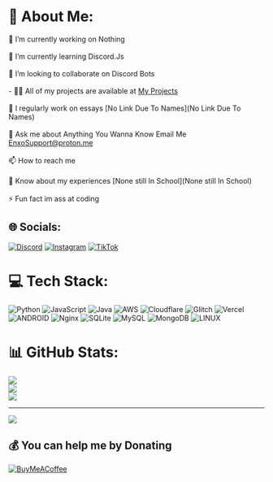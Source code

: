 # 💫 About Me:
🔭 I’m currently working on Nothing<br><br>🌱 I’m currently learning Discord.Js<br><br>👯 I’m looking to collaborate on Discord Bots<br><br>- 👨‍💻 All of my projects are available at [My Projects](https://github.com/Enxo9999?tab=repositories)<br><br>📝 I regularly work on essays [No Link Due To Names](No Link Due To Names)<br><br>💬 Ask me about Anything You Wanna Know Email Me EnxoSupport@proton.me<br><br>📫 How to reach me <br><br>📄 Know about my experiences [None still In School](None still In School)<br><br>⚡ Fun fact im ass at coding


## 🌐 Socials:
[![Discord](https://img.shields.io/badge/Discord-%237289DA.svg?logo=discord&logoColor=white)](https://discord.gg/kn7BZgnKtY) [![Instagram](https://img.shields.io/badge/Instagram-%23E4405F.svg?logo=Instagram&logoColor=white)](https://instagram.com/offthemaprk) [![TikTok](https://img.shields.io/badge/TikTok-%23000000.svg?logo=TikTok&logoColor=white)](https://tiktok.com/@.decryption) 

# 💻 Tech Stack:
![Python](https://img.shields.io/badge/python-3670A0?style=for-the-badge&logo=python&logoColor=ffdd54) ![JavaScript](https://img.shields.io/badge/javascript-%23323330.svg?style=for-the-badge&logo=javascript&logoColor=%23F7DF1E) ![Java](https://img.shields.io/badge/java-%23ED8B00.svg?style=for-the-badge&logo=java&logoColor=white) ![AWS](https://img.shields.io/badge/AWS-%23FF9900.svg?style=for-the-badge&logo=amazon-aws&logoColor=white) ![Cloudflare](https://img.shields.io/badge/Cloudflare-F38020?style=for-the-badge&logo=Cloudflare&logoColor=white) ![Glitch](https://img.shields.io/badge/glitch-%233333FF.svg?style=for-the-badge&logo=glitch&logoColor=white) ![Vercel](https://img.shields.io/badge/vercel-%23000000.svg?style=for-the-badge&logo=vercel&logoColor=white) ![ANDROID](https://img.shields.io/badge/android-%2320232a.svg?style=for-the-badge&logo=android&logoColor=%a4c639) ![Nginx](https://img.shields.io/badge/nginx-%23009639.svg?style=for-the-badge&logo=nginx&logoColor=white) ![SQLite](https://img.shields.io/badge/sqlite-%2307405e.svg?style=for-the-badge&logo=sqlite&logoColor=white) ![MySQL](https://img.shields.io/badge/mysql-%2300f.svg?style=for-the-badge&logo=mysql&logoColor=white) ![MongoDB](https://img.shields.io/badge/MongoDB-%234ea94b.svg?style=for-the-badge&logo=mongodb&logoColor=white) ![LINUX](https://img.shields.io/badge/Linux-FCC624?style=for-the-badge&logo=linux&logoColor=black)
# 📊 GitHub Stats:
![](https://github-readme-stats.vercel.app/api?username=Enxo9999&theme=dark&hide_border=false&include_all_commits=false&count_private=false)<br/>
![](https://github-readme-streak-stats.herokuapp.com/?user=Enxo9999&theme=dark&hide_border=false)<br/>
![](https://github-readme-stats.vercel.app/api/top-langs/?username=Enxo9999&theme=dark&hide_border=false&include_all_commits=false&count_private=false&layout=compact)

---
[![](https://visitcount.itsvg.in/api?id=Enxo9999&icon=0&color=0)](https://visitcount.itsvg.in)

  ## 💰 You can help me by Donating
  [![BuyMeACoffee](https://img.shields.io/badge/Buy%20Me%20a%20Coffee-ffdd00?style=for-the-badge&logo=buy-me-a-coffee&logoColor=black)](https://buymeacoffee.com/https://www.buymeacoffee.com/Enxo) 

  
<!-- Proudly created with GPRM ( https://gprm.itsvg.in ) -->
